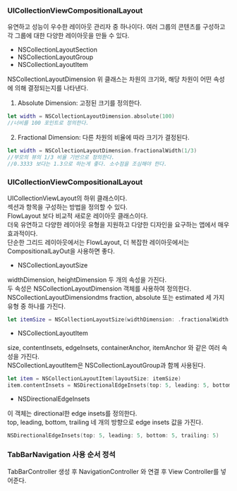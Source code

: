 ### UICollectionViewCompositionalLayout
유연하고 성능이 우수한 레이아웃 관리자 중 하나이다. 여러 그룹의 콘텐츠를 구성하고 각 그룹에 대한 다양한 레이아웃을 만들 수 있다.<br>
- NSCollectionLayoutSection
- NSCollectionLayoutGroup
- NSCollectionLayoutItem


NSCollectionLayoutDimension
위 클래스는 차원의 크기와, 해당 차원이 어떤 속성에 의해 결정되는지를 나타낸다.<br>
1. Absolute Dimension: 고정된 크기를 정의한다.
```swift
let width = NSCollectionLayoutDimension.absolute(100)
//너비를 100 포인트로 정의한다.
```
2. Fractional Dimension: 다른 차원의 비율에 따라 크기가 결정된다.
```swift
let width = NSCollectionLayoutDimension.fractionalWidth(1/3)
//부모의 뷰의 1/3 비율 기반으로 정의한다.
//0.3333 보다는 1.3으로 하는게 좋다. 소수점을 조심해야 한다.
```
### UICollectionViewCompositionalLayout
UICollectionViewLayout의 하위 클래스이다.<br>
섹션과 항목을 구성하는 방법을 정의할 수 있다.<br>
FlowLayout 보다 비교적 새로운 레이아웃 클래스이다.<br>
더욱 유연하고 다양한 레이아웃 유형을 지원하고 다양한 디자인을 요구하는 앱에서 매우 효과적이다.<br>
단순한 그리드 레이아웃에서는 FlowLayout, 더 복잡한 레이아웃에서는 CompositionalLayOut을 사용하면 좋다.<br>

- NSCollectionLayoutSize<br>

widthDimension, heightDimension 두 개의 속성을 가진다.<br>
두 속성은 NSCollectionLayoutDimension 객체를 사용하여 정의한다.<br>
NSCollectionLayoutDimensiondms fraction, absolute 또는 estimated 세 가지 유형 중 하나를 가진다.<br>
```swift
let itemSize = NSCollectionLayoutSize(widthDimension: .fractionalWidth(width), heightDimension: .fractionalHeight(1.0))
```
- NSCollectionLayoutItem<br>

size, contentInsets, edgeInsets, containerAnchor, itemAnchor 와 같은 여러 속성을 가진다.<br>
NSCollectionLayoutItem은 NSCollectionLayoutGroup과 함께 사용된다.<br>
```swift
let item = NSCollectionLayoutItem(layoutSize: itemSize)
item.contentInsets = NSDirectionalEdgeInsets(top: 5, leading: 5, bottom: 5, trailing: 5)
```
- NSDirectionalEdgeInsets<br>

이 객체는 directional한 edge insets를 정의한다.<br>
top, leading, bottom, trailing 네 개의 방향으로 edge insets 값을 가진다. <br>
```swift
NSDirectionalEdgeInsets(top: 5, leading: 5, bottom: 5, trailing: 5)
```
### TabBarNavigation 사용 순서 정석
TabBarController 생성 후 NavigationController 와 연결 후 View Controller를 넣어준다.
